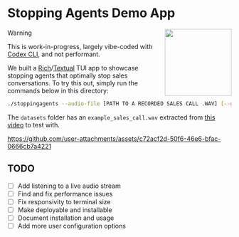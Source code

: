 # Stopping Agents Demo App
<img src="https://stoppingagents.com/images/logo-transparent.png" height="150" align="right"/>

> [!WARNING]  
> This is work-in-progress, largely vibe-coded with [Codex CLI](https://github.com/openai/codex), and not performant.

We built a [Rich](https://github.com/Textualize/rich)/[Textual](https://github.com/textualize/textual/) TUI app to showcase stopping agents that optimally stop sales conversations. To try this out, simply run the commands below in this directory:

```bash
./stoppingagents --audio-file [PATH TO A RECORDED SALES CALL .WAV] [--gpu]
```

The `datasets` folder has an `example_sales_call.wav` extracted from
[this video](https://www.youtube.com/watch?v=Ms5zYSwoqOs) to test with.

https://github.com/user-attachments/assets/c72acf2d-50f6-46e6-bfac-0666cb7a4221

## TODO

- [ ] Add listening to a live audio stream
- [ ] Find and fix performance issues
- [ ] Fix responsivity to terminal size
- [ ] Make deployable and installable
- [ ] Document installation and usage
- [ ] Add more user configuration options
